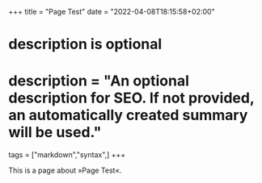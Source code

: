+++
title = "Page Test"
date = "2022-04-08T18:15:58+02:00"

#
# description is optional
#
# description = "An optional description for SEO. If not provided, an automatically created summary will be used."

tags = ["markdown","syntax",]
+++

This is a page about »Page Test«.
